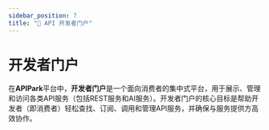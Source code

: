 ```yaml
---
sidebar_position: 7
title: "🔎 API 开发者门户"
---
```


# 开发者门户

在**APIPark**平台中，**开发者门户**是一个面向消费者的集中式平台，用于展示、管理和访问各类API服务（包括REST服务和AI服务）。开发者门户的核心目标是帮助开发者（即消费者）轻松查找、订阅、调用和管理API服务，并确保与服务提供方高效协作。

